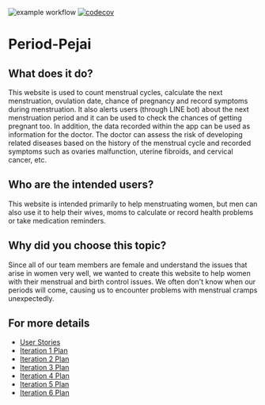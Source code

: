 ![example workflow](https://github.com/JiratchayaPhinyodom/Period-Pejai/actions/workflows/python-app.yml/badge.svg)
[![codecov](https://codecov.io/gh/JiratchayaPhinyodom/Period-Pejai/branch/master/graph/badge.svg?token=T39NFVDGVT)](https://codecov.io/gh/JiratchayaPhinyodom/Period-Pejai)

[//]: # ([![codecov])
# Period-Pejai

## What does it do?

This website is used to count menstrual cycles, calculate the next menstruation, ovulation date, chance of pregnancy and record symptoms during menstruation. It also alerts users (through LINE bot) about the next menstruation period and it can be used to check the chances of getting pregnant too. In addition, the data recorded within the app can be used as information for the doctor. The doctor can assess the risk of developing related diseases based on the history of the menstrual cycle and recorded symptoms such as ovaries malfunction, uterine fibroids, and cervical cancer, etc.

## Who are the intended users?

This website is intended primarily to help menstruating women, but men can also use it to help their wives, moms to calculate or record health problems or take medication reminders.

## Why did you choose this topic?

Since all of our team members are female and understand the issues that arise in women very well, we wanted to create this website to help women with their menstrual and birth control issues. We often don't know when our periods will come, causing us to encounter problems with menstrual cramps unexpectedly.


## For more details
- [User Stories](https://github.com/JiratchayaPhinyodom/Period-Pejai/wiki/User-Stories)
- [Iteration 1 Plan](https://github.com/JiratchayaPhinyodom/Period-Pejai/wiki/Iteration-1-Plan)
- [Iteration 2 Plan](https://github.com/JiratchayaPhinyodom/Period-Pejai/wiki/Iteration-2-Plan)
- [Iteration 3 Plan](https://github.com/JiratchayaPhinyodom/Period-Pejai/wiki/Iteration-3-Plan)
- [Iteration 4 Plan](https://github.com/JiratchayaPhinyodom/Period-Pejai/wiki/Iteration-4-Plan)
- [Iteration 5 Plan](https://github.com/JiratchayaPhinyodom/Period-Pejai/wiki/Iteration-5-Plan)
- [Iteration 6 Plan](https://github.com/JiratchayaPhinyodom/Period-Pejai/wiki/Iteration-6-Plan)
